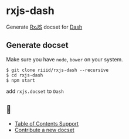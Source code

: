 # rxjs-dash

Generate [RxJS](https://github.com/Reactive-Extensions/RxJS) docset for [Dash](https://kapeli.com/dash)

## Generate docset

Make sure you have `node`, `bower` on your system.

```
$ git clone riiid/rxjs-dash --recursive
$ cd rxjs-dash
$ npm start
```

add `rxjs.docset` to `Dash`

## :construction:

* [Table of Contents Support](https://kapeli.com/docsets#tableofcontents)
* [Contribute a new docset](https://github.com/Kapeli/Dash-User-Contributions#contribute-a-new-docset)
